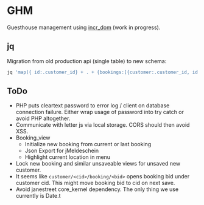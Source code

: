 # GHM

Guesthouse management using [incr_dom](gh:incr_dom) (work in progress).

[gh:incr_dom]: https://github.com/janestreet/incr_dom

## jq

Migration from old production api (single table) to new schema:
```bash
jq 'map({ id:.customer_id} + . + {bookings:[{customer:.customer_id, id:-1, created: .created, modified: .modified, data: .data.bookings[]}]} | del(.customer_id, .data.bookings)) | {customers: [.[] | del(.bookings)], bookings: [.[].bookings[]]}' < data/some.json > data/some.migrated.json
```

## ToDo

* PHP puts cleartext password to error log / client on database
  connection failure. Either wrap usage of password into try catch
  or avoid PHP altogether.
* Communicate with letter js via local storage. CORS should then avoid XSS.
* Booking_view
  - Initialize new booking from current or last booking
  - Json Export for jMeldeschein
  - Highlight current location in menu
* Lock new booking and similar unsaveable views for unsaved new customer.
* It seems like `customer/<cid>/booking/<bid>` opens booking bid under
  customer cid. This might move booking bid to cid on next save.
* Avoid janestreet core_kernel dependency. The only thing we use
  currently is Date.t
